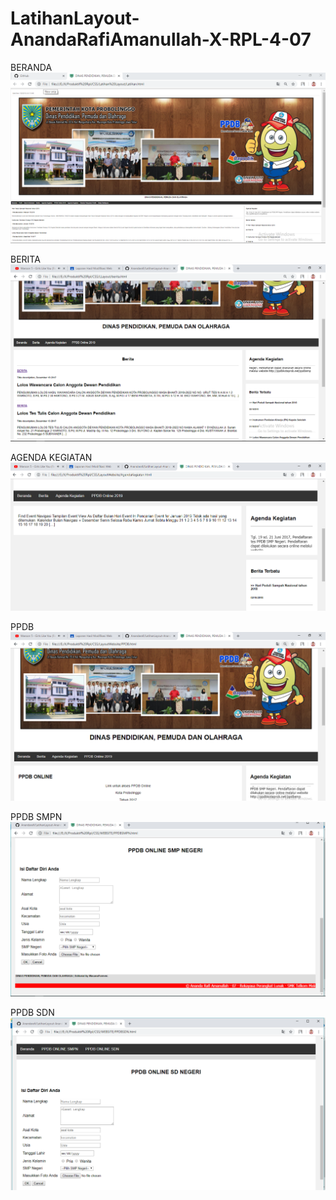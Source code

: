 # LatihanLayout-AnandaRafiAmanullah-X-RPL-4-07
BERANDA
![alttext](https://github.com/Anandarafi/LatihanLayout-AnandaRafiAmanullah-X-RPL-4-07/blob/master/Capture.PNG)


BERITA
![alttext](https://github.com/Anandarafi/LatihanLayout-AnandaRafiAmanullah-X-RPL-4-07/blob/master/berita.PNG)


AGENDA KEGIATAN
![alttext](https://github.com/Anandarafi/LatihanLayout-AnandaRafiAmanullah-X-RPL-4-07/blob/master/agenda%20kegiatan.PNG)


PPDB
![alttext](https://github.com/Anandarafi/LatihanLayout-AnandaRafiAmanullah-X-RPL-4-07/blob/master/ppdb.PNG)


PPDB SMPN
![alttext](https://github.com/Anandarafi/LatihanLayout-AnandaRafiAmanullah-X-RPL-4-07/blob/master/ppdbsmpn.PNG)


PPDB SDN
![alttext](https://github.com/Anandarafi/LatihanLayout-AnandaRafiAmanullah-X-RPL-4-07/blob/master/ppdbsdn.PNG)
